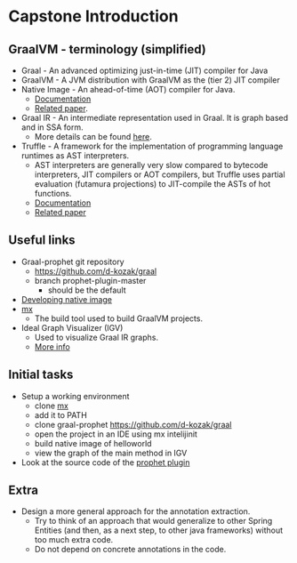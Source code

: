 # Capstone Introduction

## GraalVM - terminology (simplified)
* Graal - An advanced optimizing just-in-time (JIT) compiler for Java 
* GraalVM - A JVM distribution with GraalVM as the (tier 2) JIT compiler
* Native Image - An ahead-of-time (AOT) compiler for Java.
  * [Documentation](https://www.graalvm.org/22.0/reference-manual/native-image/)
  * [Related paper](https://dl.acm.org/doi/10.1145/3360610).
* Graal IR - An intermediate representation used in Graal. It is graph based and in SSA form.
  * More details can be found [here](https://ssw.jku.at/General/Staff/GD/APPLC-2013-paper_12.pdf).
* Truffle - A framework for the implementation of programming language runtimes as AST interpreters.
  * AST interpreters are generally very slow compared to bytecode interpreters, JIT compilers or AOT compilers, but Truffle uses partial evaluation (futamura projections) to JIT-compile the ASTs of hot functions.
  * [Documentation](https://www.graalvm.org/latest/graalvm-as-a-platform/language-implementation-framework/)
  * [Related paper](http://lafo.ssw.uni-linz.ac.at/papers/2013_Onward_OneVMToRuleThemAll.pdf)

## Useful links
* Graal-prophet git repository
  * https://github.com/d-kozak/graal
  * branch prophet-plugin-master 
    * should be the default
* [Developing native image](https://github.com/d-kozak/graal/blob/prophet-plugin-master/docs/reference-manual/native-image/contribute/DevelopingNativeImage.md)
* [mx](https://github.com/graalvm/mx)
  * The build tool used to build GraalVM projects.
* Ideal Graph Visualizer (IGV)
  * Used to visualize Graal IR graphs.
  * [More info](https://docs.oracle.com/en/graalvm/enterprise/20/docs/tools/igv/)

## Initial tasks
* Setup a working environment
  * clone [mx](https://github.com/graalvm/mx)
  * add it to PATH
  * clone graal-prophet https://github.com/d-kozak/graal
  * open the project in an IDE using mx intelijinit
  * build native image of helloworld
  * view the graph of the main method in IGV
* Look at the source code of the [prophet plugin](https://github.com/d-kozak/graal/tree/prophet-plugin-master/substratevm/src/com.oracle.svm.hosted/src/com/oracle/svm/hosted/prophet)

## Extra
* Design a more general approach for the annotation extraction.
  * Try to think of an approach that would generalize to other Spring Entities (and then, as a next step, to other java frameworks) without too much extra code.
  * Do not depend on concrete annotations in the code.